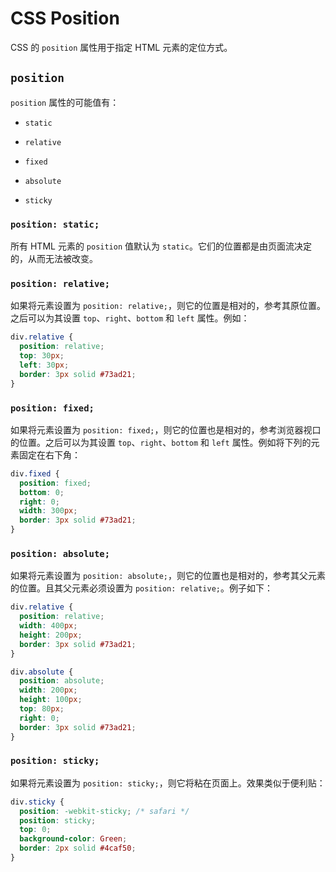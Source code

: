 # CSS Position

CSS 的 `position` 属性用于指定 HTML 元素的定位方式。

## `position`

`position` 属性的可能值有：

- `static`

- `relative`

- `fixed`

- `absolute`

- `sticky`

### `position: static;`

所有 HTML 元素的 `position` 值默认为 `static`。它们的位置都是由页面流决定的，从而无法被改变。

### `position: relative;`

如果将元素设置为 `position: relative;`，则它的位置是相对的，参考其原位置。之后可以为其设置 `top`、`right`、`bottom` 和 `left` 属性。例如：

```css
div.relative {
  position: relative;
  top: 30px;
  left: 30px;
  border: 3px solid #73ad21;
}
```

### `position: fixed;`

如果将元素设置为 `position: fixed;`，则它的位置也是相对的，参考浏览器视口的位置。之后可以为其设置 `top`、`right`、`bottom` 和 `left` 属性。例如将下列的元素固定在右下角：

```css
div.fixed {
  position: fixed;
  bottom: 0;
  right: 0;
  width: 300px;
  border: 3px solid #73ad21;
}
```

### `position: absolute;`

如果将元素设置为 `position: absolute;`，则它的位置也是相对的，参考其父元素的位置。且其父元素必须设置为 `position: relative;`。例子如下：

```css
div.relative {
  position: relative;
  width: 400px;
  height: 200px;
  border: 3px solid #73ad21;
}

div.absolute {
  position: absolute;
  width: 200px;
  height: 100px;
  top: 80px;
  right: 0;
  border: 3px solid #73ad21;
}
```

### `position: sticky;`

如果将元素设置为 `position: sticky;`，则它将粘在页面上。效果类似于便利贴：

```css
div.sticky {
  position: -webkit-sticky; /* safari */
  position: sticky;
  top: 0;
  background-color: Green;
  border: 2px solid #4caf50;
}
```